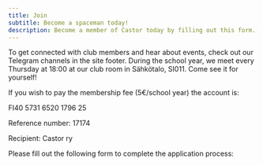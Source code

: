 ```yaml
---
title: Join
subtitle: Become a spaceman today!
description: Become a member of Castor today by filling out this form.
---
```

To get connected with club members and hear about events, check out our Telegram channels in the site footer. During the school year, we meet every Thursday at 18:00 at our club room in Sähkötalo, SI011. Come see it for yourself!

If you wish to pay the membership fee (5€/school year) the account is:

FI40 5731 6520 1796 25

Reference number: 17174

Recipient: Castor ry

Please fill out the following form to complete the application process:
